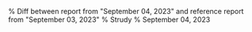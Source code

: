 % Diff between report from "September 04, 2023" and reference report from "September 03, 2023"
% Strudy
% September 04, 2023


